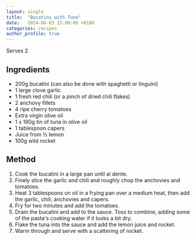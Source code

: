 ```yaml
---
layout: single
title:  "Bucatini with Tuna"
date:   2024-06-03 15:00:00 +0100
categories: recipes
author_profile: true
---
```

Serves 2
## Ingredients
* 200g bucatini (can also be done with spaghetti or linguini)
* 1 large clove garlic
* 1 fresh red chili (or a pinch of dried chili flakes)
* 2 anchovy fillets
* 4 ripe cherry tomatoes
* Extra virgin olive oil
* 1 x 180g tin of tuna in olive oil
* 1 tablespoon capers
* Juice from ½ lemon
* 100g wild rocket

## Method
1.  Cook the bucatini in a large pan until al dente.
2.  Finely slice the garlic and chili and roughly chop the anchovies and tomatoes.
3.  Heat 3 tablespoons on oil in a frying pan over a medium heat, then add the garlic, chili, anchovies and capers.
4.  Fry for two minutes and add the tomatoes.
5.  Drain the bucatini and add to the sauce. Toss to combine, adding some of the pasta's cooking water if it looks a bit dry.
6.  Flake the tuna into the sauce and add the lemon juice and rocket.
7.  Warm through and serve with a scattering of rocket.